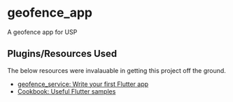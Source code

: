 # geofence_app

A geofence app for USP 

## Plugins/Resources Used

The below resources were invalauable in getting this project off the ground.

- [geofence_service: Write your first Flutter app](https://pub.dev/packages/geofence_service)
- [Cookbook: Useful Flutter samples](https://docs.flutter.dev/cookbook)
